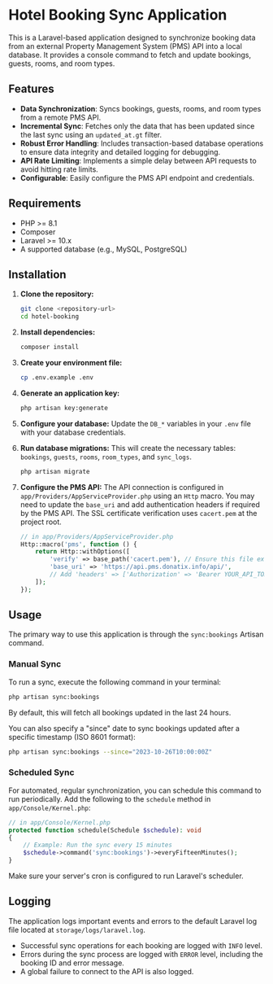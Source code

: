 # Hotel Booking Sync Application

This is a Laravel-based application designed to synchronize booking data from an external Property Management System (PMS) API into a local database. It provides a console command to fetch and update bookings, guests, rooms, and room types.

## Features

- **Data Synchronization**: Syncs bookings, guests, rooms, and room types from a remote PMS API.
- **Incremental Sync**: Fetches only the data that has been updated since the last sync using an `updated_at.gt` filter.
- **Robust Error Handling**: Includes transaction-based database operations to ensure data integrity and detailed logging for debugging.
- **API Rate Limiting**: Implements a simple delay between API requests to avoid hitting rate limits.
- **Configurable**: Easily configure the PMS API endpoint and credentials.

## Requirements

- PHP >= 8.1
- Composer
- Laravel >= 10.x
- A supported database (e.g., MySQL, PostgreSQL)

## Installation

1.  **Clone the repository:**
    ```bash
    git clone <repository-url>
    cd hotel-booking
    ```

2.  **Install dependencies:**
    ```bash
    composer install
    ```

3.  **Create your environment file:**
    ```bash
    cp .env.example .env
    ```

4.  **Generate an application key:**
    ```bash
    php artisan key:generate
    ```

5.  **Configure your database:**
    Update the `DB_*` variables in your `.env` file with your database credentials.

6.  **Run database migrations:**
    This will create the necessary tables: `bookings`, `guests`, `rooms`, `room_types`, and `sync_logs`.
    ```bash
    php artisan migrate
    ```

7.  **Configure the PMS API:**
    The API connection is configured in `app/Providers/AppServiceProvider.php` using an `Http` macro. You may need to update the `base_uri` and add authentication headers if required by the PMS API. The SSL certificate verification uses `cacert.pem` at the project root.

    ```php
    // in app/Providers/AppServiceProvider.php
    Http::macro('pms', function () {
        return Http::withOptions([
            'verify' => base_path('cacert.pem'), // Ensure this file exists
            'base_uri' => 'https://api.pms.donatix.info/api/',
            // Add 'headers' => ['Authorization' => 'Bearer YOUR_API_TOKEN'] if needed
        ]);
    });
    ```

## Usage

The primary way to use this application is through the `sync:bookings` Artisan command.

### Manual Sync

To run a sync, execute the following command in your terminal:

```bash
php artisan sync:bookings
```

By default, this will fetch all bookings updated in the last 24 hours.

You can also specify a "since" date to sync bookings updated after a specific timestamp (ISO 8601 format):

```bash
php artisan sync:bookings --since="2023-10-26T10:00:00Z"
```

### Scheduled Sync

For automated, regular synchronization, you can schedule this command to run periodically. Add the following to the `schedule` method in `app/Console/Kernel.php`:

```php
// in app/Console/Kernel.php
protected function schedule(Schedule $schedule): void
{
    // Example: Run the sync every 15 minutes
    $schedule->command('sync:bookings')->everyFifteenMinutes();
}
```

Make sure your server's cron is configured to run Laravel's scheduler.

## Logging

The application logs important events and errors to the default Laravel log file located at `storage/logs/laravel.log`.
- Successful sync operations for each booking are logged with `INFO` level.
- Errors during the sync process are logged with `ERROR` level, including the booking ID and error message.
- A global failure to connect to the API is also logged.